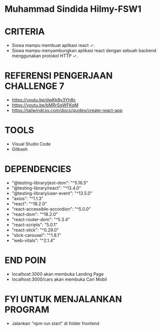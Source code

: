 # Muhammad Sindida Hilmy-FSW1

# CRITERIA
- Siswa mampu membuat aplikasi react ✓.
- Siswa mampu menyambungkan aplikasi react dengan sebuah backend menggunakan protokol HTTP ✓.

# REFERENSI PENGERJAAN CHALLENGE 7
- https://youtu.be/dwKk8y3Yh8c
- https://youtu.be/bMRrSqWFKqM
- https://tailwindcss.com/docs/guides/create-react-app

# TOOLS
- Visual Studio Code
- Gitbash

# DEPENDENCIES
- "@testing-library/jest-dom": "^5.16.5"
- "@testing-library/react": "^13.4.0"
- "@testing-library/user-event": "^13.5.0"
- "axios": "^1.1.3"
- "react": "^18.2.0"
- "react-accessible-accordion": "^5.0.0"
- "react-dom": "^18.2.0"
- "react-router-dom": "^5.3.4"
- "react-scripts": "5.0.1"
- "react-slick": "^0.29.0"
- "slick-carousel": "^1.8.1"
- "web-vitals": "^2.1.4"

# END POIN
- localhost:3000 akan membuka Landing Page
- localhost:3000/cars akan membuka Cari Mobil

# FYI UNTUK MENJALANKAN PROGRAM
- Jalankan "npm run start" di folder frontend